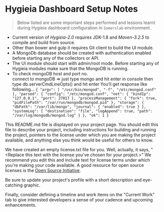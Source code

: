# Hygieia Dashboard Setup Notes

>Below listed are some important steps performed and lessons learnt during Hygieia dashboard configuration in `Somerslab` environment.

 - Current version of *Hygieia-2.0* requires JDK-1.8 and *Maven-3.2.5* to compile and build from source.
 - Other than bower and gulp it requires Git client to build the UI module.
 - A MongoDb database should be created with authentication enabled before starting any of the collectors or API.
 - The UI module should start with admin/root mode. Before starting any of Hygieia modules make sure that the MongoDB is running.
 - To check mongoDB host and port no.  
 connect to mongoDB => just type mongo and hit enter in console  then type db.serverCmdLineOpts() and hit enter  You’ll get response like following…  ```{
      "argv": [ "/usr/bin/mongod", "-f", "/etc/mongod.conf" ],
      "parsed": { "config": "/etc/mongod.conf", "net": { "bindIp": "127.0.0.1", "port": 27017 },
          "processManagement": { "fork": true, "pidFilePath": "/var/run/mongodb/mongod.pid" },
          "storage": { "dbPath": "/var/lib/mongo", "journal": { "enabled": true } },
          "systemLog": { "destination": "file", "logAppend": true, "path": "/var/log/mongodb/mongod.log" } },
       "ok": 1
  }```

This README.md file is displayed on your project page. You should edit this 
file to describe your project, including instructions for building and 
running the project, pointers to the license under which you are making the 
project available, and anything else you think would be useful for others to
know.

We have created an empty license.txt file for you. Well, actually, it says,
"<Replace this text with the license you've chosen for your project.>" We 
recommend you edit this and include text for license terms under which you're
making your code available. A good resource for open source licenses is the 
[Open Source Initiative](http://opensource.org/).

Be sure to update your project's profile with a short description and 
eye-catching graphic.

Finally, consider defining a timeline and work items on the "Current Work" tab 
to give interested developers a sense of your cadence and upcoming enhancements.
